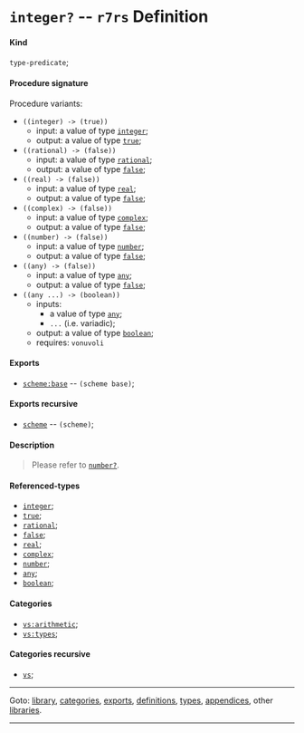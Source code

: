 

<a id='definition__r7rs__integer_3f'></a>

# `integer?` -- `r7rs` Definition


<a id='definition__r7rs__integer_3f__kind'></a>

#### Kind

`type-predicate`;


<a id='definition__r7rs__integer_3f__procedure-signature'></a>

#### Procedure signature

Procedure variants:
 * `((integer) -> (true))`
   * input: a value of type [`integer`](../../r7rs/types/integer.md#type__r7rs__integer);
   * output: a value of type [`true`](../../r7rs/types/true.md#type__r7rs__true);
 * `((rational) -> (false))`
   * input: a value of type [`rational`](../../r7rs/types/rational.md#type__r7rs__rational);
   * output: a value of type [`false`](../../r7rs/types/false.md#type__r7rs__false);
 * `((real) -> (false))`
   * input: a value of type [`real`](../../r7rs/types/real.md#type__r7rs__real);
   * output: a value of type [`false`](../../r7rs/types/false.md#type__r7rs__false);
 * `((complex) -> (false))`
   * input: a value of type [`complex`](../../r7rs/types/complex.md#type__r7rs__complex);
   * output: a value of type [`false`](../../r7rs/types/false.md#type__r7rs__false);
 * `((number) -> (false))`
   * input: a value of type [`number`](../../r7rs/types/number.md#type__r7rs__number);
   * output: a value of type [`false`](../../r7rs/types/false.md#type__r7rs__false);
 * `((any) -> (false))`
   * input: a value of type [`any`](../../r7rs/types/any.md#type__r7rs__any);
   * output: a value of type [`false`](../../r7rs/types/false.md#type__r7rs__false);
 * `((any ...) -> (boolean))`
   * inputs:
     * a value of type [`any`](../../r7rs/types/any.md#type__r7rs__any);
     * `...` (i.e. variadic);
   * output: a value of type [`boolean`](../../r7rs/types/boolean.md#type__r7rs__boolean);
   * requires: `vonuvoli`


<a id='definition__r7rs__integer_3f__exports'></a>

#### Exports

 * [`scheme:base`](../../r7rs/exports/scheme_3a_base.md#export__r7rs__scheme_3a_base) -- `(scheme base)`;


<a id='definition__r7rs__integer_3f__exports-recursive'></a>

#### Exports recursive

 * [`scheme`](../../r7rs/exports/scheme.md#export__r7rs__scheme) -- `(scheme)`;


<a id='definition__r7rs__integer_3f__description'></a>

#### Description

> Please refer to [`number?`](../../r7rs/definitions/number_3f.md#definition__r7rs__number_3f).


<a id='definition__r7rs__integer_3f__referenced-types'></a>

#### Referenced-types

 * [`integer`](../../r7rs/types/integer.md#type__r7rs__integer);
 * [`true`](../../r7rs/types/true.md#type__r7rs__true);
 * [`rational`](../../r7rs/types/rational.md#type__r7rs__rational);
 * [`false`](../../r7rs/types/false.md#type__r7rs__false);
 * [`real`](../../r7rs/types/real.md#type__r7rs__real);
 * [`complex`](../../r7rs/types/complex.md#type__r7rs__complex);
 * [`number`](../../r7rs/types/number.md#type__r7rs__number);
 * [`any`](../../r7rs/types/any.md#type__r7rs__any);
 * [`boolean`](../../r7rs/types/boolean.md#type__r7rs__boolean);


<a id='definition__r7rs__integer_3f__categories'></a>

#### Categories

 * [`vs:arithmetic`](../../r7rs/categories/vs_3a_arithmetic.md#category__r7rs__vs_3a_arithmetic);
 * [`vs:types`](../../r7rs/categories/vs_3a_types.md#category__r7rs__vs_3a_types);


<a id='definition__r7rs__integer_3f__categories-recursive'></a>

#### Categories recursive

 * [`vs`](../../r7rs/categories/vs.md#category__r7rs__vs);

----

Goto: [library](../../r7rs/_index.md#library__r7rs), [categories](../../r7rs/categories/_index.md#toc__r7rs__categories), [exports](../../r7rs/exports/_index.md#toc__r7rs__exports), [definitions](../../r7rs/definitions/_index.md#toc__r7rs__definitions), [types](../../r7rs/types/_index.md#toc__r7rs__types), [appendices](../../r7rs/appendices/_index.md#toc__r7rs__appendices), other [libraries](../../_libraries.md#toc__libraries).

----

